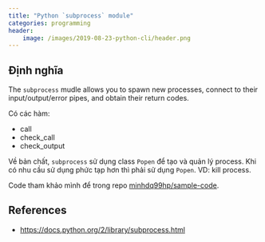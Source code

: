 ```yaml
---
title: "Python `subprocess` module"
categories: programming
header:
    image: /images/2019-08-23-python-cli/header.png
---
```


## Định nghĩa
The `subprocess` mudle allows you to spawn new processes, connect to their input/output/error pipes, and obtain their return codes.

Có các hàm:
- call
- check_call
- check_output

Về bản chất, `subprocess` sử dụng class `Popen` để tạo và quản lý process. Khi có nhu cầu sử dụng phức tạp hơn thì phải sử dụng `Popen`. VD: kill process.

Code tham khảo mình để trong repo [minhdq99hp/sample-code](https://github.com/minhdq99hp/sample-code/tree/master/subprocess).

## References
- https://docs.python.org/2/library/subprocess.html